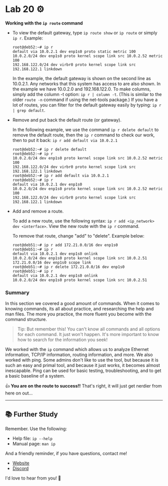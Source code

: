 # Lab 20 ⚙️

**Working with the `ip route` command**

- To view the default gateway, type `ip route show` or `ip route` or simply `ip r`. Example:

	```
	root@deb52:~# ip r
	default via 10.0.2.1 dev enp1s0 proto static metric 100 
	10.0.2.0/24 dev enp1s0 proto kernel scope link src 10.0.2.52 metric 100 
	192.168.122.0/24 dev virbr0 proto kernel scope link src 192.168.122.1 linkdown 
	```

	In the example, the default gateway is shown on the second line as 10.0.2.1. Any networks that this system has access to are also shown. In the example we have 10.0.2.0 and 192.168.122.0. To make columns, simply add the column -t option: `ip r | column -t`. (This is similar to the older `route -n` command if using the net-tools package.) If you have a lot of routes, you can filter for the default gateway easily by typing: `ip r | grep default`.

- Remove and put back the default route (or gateway). 

	In the following example, we use the command `ip r delete default` to remove the default route, then the `ip r` command to check our work, then to put it back: `ip r add default via 10.0.2.1`

	```
	root@deb52:~# ip r delete default
	root@deb52:~# ip r
	10.0.2.0/24 dev enp1s0 proto kernel scope link src 10.0.2.52 metric 100 
	192.168.122.0/24 dev virbr0 proto kernel scope link src 192.168.122.1 linkdown 
	root@deb52:~# ip r add default via 10.0.2.1
	root@deb52:~# ip r
	default via 10.0.2.1 dev enp1s0 
	10.0.2.0/24 dev enp1s0 proto kernel scope link src 10.0.2.52 metric 100 
	192.168.122.0/24 dev virbr0 proto kernel scope link src 192.168.122.1 linkdown 
	```

- Add and remove a route.

	To add a new route, use the following syntax: `ip r add <ip_network> dev <interface>`. View the new route with the `ip r` command. 
	
	To remove that route, change "add" to "delete". Example below:

	```
	root@deb51:~# ip r add 172.21.0.0/16 dev enp1s0
	root@deb51:~# ip r
	default via 10.0.2.1 dev enp1s0 onlink 
	10.0.2.0/24 dev enp1s0 proto kernel scope link src 10.0.2.51 
	172.21.0.0/16 dev enp1s0 scope link 
	root@deb51:~# ip r delete 172.21.0.0/16 dev enp1s0
	root@deb51:~# ip r
	default via 10.0.2.1 dev enp1s0 onlink 
	10.0.2.0/24 dev enp1s0 proto kernel scope link src 10.0.2.51 
	```

### Summary 
In this section we covered a good amount of commands. When it comes to knowing commands, its all about practice, and researching the help and man files. The more you practice, the more fluent you become with the command structure. 

> Tip: But remember this! You can't know all commands and all options for each command. It just won't happen. It's more important to know how to search for the information you seek!

We worked with the `ip` command which allows us to analyze Ethernet information, TCP/IP information, routing information, and more. We also worked with ping. Some admins don't like to use the tool, but because it is such an easy and primal tool, and because it just works, it becomes almost inescapable. Ping can be used for basic testing, troubleshooting, and to get a basic baseline of a system.

 👍 **You are on the route to success!!**
 That's right, it will just get nerdier from here on out...
 
 ---

## 📚 Further Study
Remember. Use the following:
- Help file: `ip --help`
- Manual page: `man ip`

And a friendly reminder, if you have questions, contact me!
- [Website](https://prowse.tech)
- [Discord](https://discord.com/invite/mggw8VGzUp)

I'd love to hear from you! 🤍